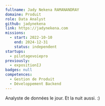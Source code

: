 ```yaml
---
fullname: Jady Nekena RAMANANDRAY
domaine: Produit
role: Data Analyst
github: jadynekena
link: https://jadynekena.com
missions:
  - start: 2022-10-10
    end: 2024-12-31
    status: independent
startups:
  - pilotagevoiepro
previously:
  - expositionIJ
badges: null
competences:
  - Gestion de Produit
  - Développement Backend
---
```

Analyste de données le jour. Et la nuit aussi. :)
